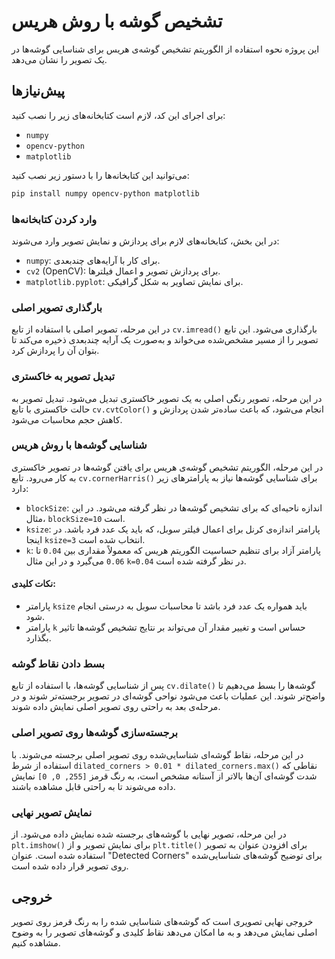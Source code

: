 # تشخیص گوشه با روش هریس

این پروژه نحوه استفاده از الگوریتم تشخیص گوشه‌ی هریس برای شناسایی گوشه‌ها در یک تصویر را نشان می‌دهد.

## پیش‌نیازها

برای اجرای این کد، لازم است کتابخانه‌های زیر را نصب کنید:
- `numpy`
- `opencv-python`
- `matplotlib`

می‌توانید این کتابخانه‌ها را با دستور زیر نصب کنید:
```bash
pip install numpy opencv-python matplotlib
```

### وارد کردن کتابخانه‌ها
در این بخش، کتابخانه‌های لازم برای پردازش و نمایش تصویر وارد می‌شوند:
- `numpy`: برای کار با آرایه‌های چندبعدی.
- `cv2` (OpenCV): برای پردازش تصویر و اعمال فیلترها.
- `matplotlib.pyplot`: برای نمایش تصاویر به شکل گرافیکی.

### بارگذاری تصویر اصلی
در این مرحله، تصویر اصلی با استفاده از تابع `cv.imread()` بارگذاری می‌شود. این تابع تصویر را از مسیر مشخص‌شده می‌خواند و به‌صورت یک آرایه چندبعدی ذخیره می‌کند تا بتوان آن را پردازش کرد.

### تبدیل تصویر به خاکستری
در این مرحله، تصویر رنگی اصلی به یک تصویر خاکستری تبدیل می‌شود. تبدیل تصویر به حالت خاکستری با تابع `cv.cvtColor()` انجام می‌شود، که باعث ساده‌تر شدن پردازش و کاهش حجم محاسبات می‌شود.

### شناسایی گوشه‌ها با روش هریس
در این مرحله، الگوریتم تشخیص گوشه‌ی هریس برای یافتن گوشه‌ها در تصویر خاکستری به کار می‌رود. تابع `cv.cornerHarris()` برای شناسایی گوشه‌ها نیاز به پارامترهای زیر دارد:
- `blockSize`: اندازه ناحیه‌ای که برای تشخیص گوشه‌ها در نظر گرفته می‌شود. در این مثال، `blockSize=10` است.
- `ksize`: پارامتر اندازه‌ی کرنل برای اعمال فیلتر سوبل، که باید یک عدد فرد باشد. در اینجا `ksize=3` انتخاب شده است.
- `k`: پارامتر آزاد برای تنظیم حساسیت الگوریتم هریس که معمولاً مقداری بین `0.04` تا `0.06` می‌گیرد و در این مثال `k=0.04` در نظر گرفته شده است.

#### نکات کلیدی:
- پارامتر `ksize` باید همواره یک عدد فرد باشد تا محاسبات سوبل به درستی انجام شود.
- پارامتر `k` حساس است و تغییر مقدار آن می‌تواند بر نتایج تشخیص گوشه‌ها تاثیر بگذارد.

### بسط دادن نقاط گوشه
پس از شناسایی گوشه‌ها، با استفاده از تابع `cv.dilate()` گوشه‌ها را بسط می‌دهیم تا واضح‌تر شوند. این عملیات باعث می‌شود نواحی گوشه‌ای در تصویر برجسته‌تر شوند و در مرحله‌ی بعد به راحتی روی تصویر اصلی نمایش داده شوند.

### برجسته‌سازی گوشه‌ها روی تصویر اصلی
در این مرحله، نقاط گوشه‌ای شناسایی‌شده روی تصویر اصلی برجسته می‌شوند. با استفاده از شرط `dilated_corners > 0.01 * dilated_corners.max()` نقاطی که شدت گوشه‌ای آن‌ها بالاتر از آستانه مشخص است، به رنگ قرمز `[255, 0, 0]` نمایش داده می‌شوند تا به راحتی قابل مشاهده باشند.

### نمایش تصویر نهایی
در این مرحله، تصویر نهایی با گوشه‌های برجسته شده نمایش داده می‌شود. از `plt.imshow()` برای نمایش تصویر و از `plt.title()` برای افزودن عنوان به تصویر استفاده شده است. عنوان "Detected Corners" برای توضیح گوشه‌های شناسایی‌شده روی تصویر قرار داده شده است.

## خروجی
خروجی نهایی تصویری است که گوشه‌های شناسایی شده را به رنگ قرمز روی تصویر اصلی نمایش می‌دهد و به ما امکان می‌دهد نقاط کلیدی و گوشه‌های تصویر را به وضوح مشاهده کنیم.
